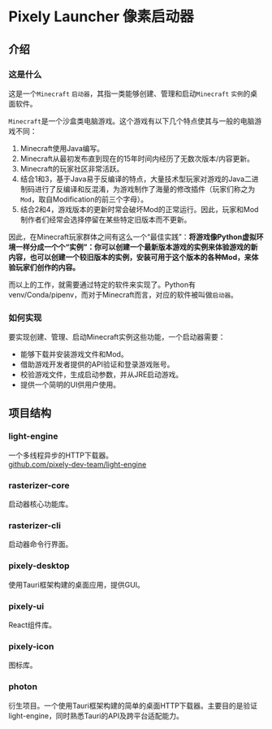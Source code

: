 # Pixely Launcher 像素启动器

## 介绍

### 这是什么

这是一个`Minecraft` `启动器`，其指一类能够创建、管理和启动`Minecraft` `实例`的桌面软件。

`Minecraft`是一个沙盒类电脑游戏。这个游戏有以下几个特点使其与一般的电脑游戏不同：

1. Minecraft使用Java编写。
2. Minecraft从最初发布直到现在的15年时间内经历了无数次版本/内容更新。
3. Minecraft的玩家社区非常活跃。
4. 结合1和3，基于Java易于反编译的特点，大量技术型玩家对游戏的Java二进制码进行了反编译和反混淆，为游戏制作了海量的修改插件（玩家们称之为`Mod`，取自Modification的前三个字母）。
5. 结合2和4，游戏版本的更新时常会破坏Mod的正常运行。因此，玩家和Mod制作者们经常会选择停留在某些特定旧版本而不更新。

因此，在Minecraft玩家群体之间有这么一个“最佳实践”：**将游戏像Python虚拟环境一样分成一个个“实例”：你可以创建一个最新版本游戏的实例来体验游戏的新内容，也可以创建一个较旧版本的实例，安装可用于这个版本的各种Mod，来体验玩家们创作的内容。**

而以上的工作，就需要通过特定的软件来实现了。Python有venv/Conda/pipenv，而对于Minecraft而言，对应的软件被叫做`启动器`。

### 如何实现

要实现创建、管理、启动Minecraft实例这些功能，一个启动器需要：

- 能够下载并安装游戏文件和Mod。
- 借助游戏开发者提供的API验证和登录游戏账号。
- 校验游戏文件，生成启动参数，并从JRE启动游戏。
- 提供一个简明的UI供用户使用。

## 项目结构
### light-engine
一个多线程异步的HTTP下载器。<br>
[github.com/pixely-dev-team/light-engine](https://github.com/Pixely-Dev-Team/light-engine)
### rasterizer-core
启动器核心功能库。
### rasterizer-cli
启动器命令行界面。
### pixely-desktop
使用Tauri框架构建的桌面应用，提供GUI。
### pixely-ui
React组件库。
### pixely-icon
图标库。
### photon
衍生项目。一个使用Tauri框架构建的简单的桌面HTTP下载器。主要目的是验证light-engine，同时熟悉Tauri的API及跨平台适配能力。